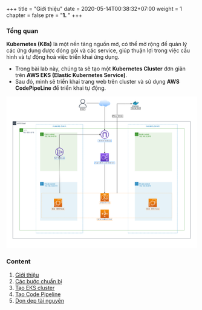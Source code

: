 +++
title = "Giới thiệu"
date = 2020-05-14T00:38:32+07:00
weight = 1
chapter = false
pre = "<b>1. </b>"
+++

### Tổng quan

**Kubernetes (K8s)** là một nền tảng nguồn mở, có thể mở rộng để quản lý các ứng dụng được đóng gói và các service, giúp thuận lợi trong việc cấu hình và tự động hoá việc triển khai ứng dụng.

   - Trong bài lab này, chúng ta sẽ tạo một **Kubernetes Cluster** đơn giản trên **AWS EKS (Elastic Kubernetes Service)**.
   - Sau đó, mình sẽ triển khai trang web trên cluster và sử dụng **AWS CodePipeLine** để triển khai tự động.

![CI_CDwithAWSCodePipeline](/images/1-introduction/CI_CDwithAWSCodePipeline.png?width=90pc)

### Content

  1. [Giới thiệu](1-Introduction/)
  2. [Các bước chuẩn bị](2-Preparation-steps/)
  3. [Tạo EKS cluster](3-Create-EKS-cluster/)
  4.  [Tạo Code Pipeline](4-Generate-Code-Pipeline/)
  5.  [Dọn dẹp tài nguyên](5-Clean-up-resources/)